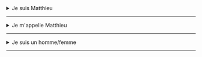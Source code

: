 <details>
    <summary>Je suis Matthieu</summary>
    Ich bin matthieu
</details>

---

<details>
    <summary>Je m'appelle Matthieu</summary>
    Ich heiße Matthieu
</details>

---

<details>
    <summary>Je suis un homme/femme</summary>
    Ich bin ein Mann/eine Frau
</details>

---